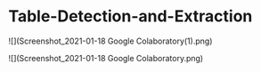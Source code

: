 # Table-Detection-and-Extraction

![](Screenshot_2021-01-18 Google Colaboratory(1).png)

![](Screenshot_2021-01-18 Google Colaboratory.png)

